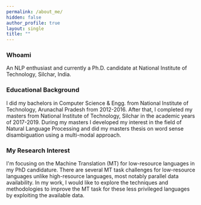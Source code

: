 ```yaml
---
permalink: /about_me/
hidden: false
author_profile: true
layout: single
title: ""
---
```

### Whoami

An NLP enthusiast and currently a Ph.D. candidate at National Institute of Technology, Silchar, India.

### Educational Background

I did my bachelors in Computer Science & Engg. from National Institute of Technology, Arunachal Pradesh from 2012-2016. After that, I completed my masters from National Institute of Technology, Silchar in the academic years of 2017-2019. During my masters I developed my interest in the field of Natural Language Processing and did my masters thesis on word sense disambiguation using a multi-modal approach. 

<!--
 ### Courses That I Took
I have taken these courses throughout my bachelor's, master's, and Ph.D. combined:
- **Fundamentals:** Design and Analysis of Algorithms, Data Structures, Operating Systems, Compiler Design, Theory of Computation, Networks, Databases
- **Math:** Probability and Stochastic Process, Linear Algebra, Discrete Mathematics, Graph Theory
- **AI/ML:** Machine Learning (NIT, Silchar), Artifitial Intelligence (NIT, Silchar), Natural language Processing (NIT, Silchar), Coursera course on Machine Learning by Andrew Ng, Coursera course on Natural Language Processing with Sequence Model by Deeplearning.ai 
-->

### My Research Interest

I'm focusing on the Machine Translation (MT) for low-resource languages in my PhD candidature. There are several MT task challenges for low-resource languages unlike high-resource languages, most notably parallel data availability. In my work, I would like to explore the techniques and methodologies to improve the MT task for these less privileged languages by exploiting the available data.

<!-- ### Whoami
An NLP enthusiast and currently a Ph.D. candidate at National Institute of Technology, Silchar, India.

### Research Interest
I'm focussing upon the Natural Language Processing for low-resource languages and Machine Translation (MT) in particular. -->

